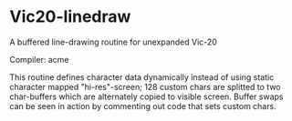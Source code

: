 # Vic20-linedraw
A buffered line-drawing routine for unexpanded Vic-20

Compiler: acme

This routine defines character data dynamically instead of using static character mapped "hi-res"-screen;
128 custom chars are splitted to two char-buffers which are alternately copied to visible screen. 
Buffer swaps can be seen in action by commenting out code that sets custom chars.
